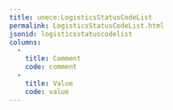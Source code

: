 ```yaml
---
title: unece:LogisticsStatusCodeList
permalink: LogisticsStatusCodeList.html
jsonid: logisticsstatuscodelist
columns:
  - 
    title: Comment
    code: comment
  - 
    title: Value
    code: value
---
```

